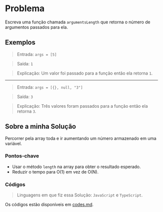 # Problema

Escreva uma função chamada `argumentsLength` que retorna o número de argumentos passados para ela.

## Exemplos

> Entrada: `args = [5]`

> Saída: `1`

> Explicação: Um valor foi passado para a função então ela retorna `1`.

** **

> Entrada: `args = [{}, null, "3"]`

> Saída: `3`

> Explicação: Três valores foram passados para a função então ela retorna `3`.

## Sobre a minha Solução

Percorrer pela array toda e ir aumentando um número armazenado em uma variável.

### Pontos-chave

- Usar o método `length` na array para obter o resultado esperado.
- Reduzir o tempo para O(1) em vez de O(N).

### Códigos

> Linguagens em que fiz essa Solução: `JavaScript` e `TypeScript`.

Os códigos estão disponíveis em [codes.md](./codes.md).